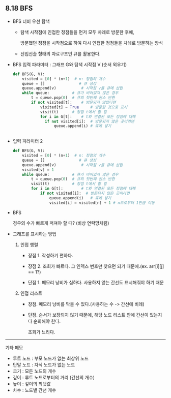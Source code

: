 ## 8.18 BFS

- BFS 너비 우선 탐색

  - 탐색 시작점에 인접한 정점들을 먼저 모두 차례로 방문한 후에, 

    방문했던 정점을 시작점으로 하여 다시 인접한 정점들을 차례로 방문하는 방식

  - 선입선출 형태의 자료구조인 큐를 활용한다.



- BFS 입력 파라미터 : 그래프 G와 탐색 시작점 V (순서 외우기)

  ```python
  def BFS(G, V):
      visited = [0] * (n+1)  # n: 정점의 개수
      queue = [] 			   # 큐 생성
      queue.append(v)			# 시작점 v를 큐에 삽입
      while queue:			# 큐가 비어있지 않은 경우
          t = queue.pop(0)	# 큐의 첫번째 원소 반환
          if not visited[t]:	# 방문되지 않았다면
              visited[t] = True 	# 방문한 것으로 표시
              visit(t)		# 정점 t에서 할 일
              for i in G[t]:	# t와 연결된 모든 정점에 대해
              	if not visited[i]:  # 방문되지 않은 곳이라면
                  	queue.append(i)	# 큐에 넣기
          
  ```

  

- 입력 파라미터 2

  ```python
  def BFS(G, V):
      visited = [0] * (n+1)  # n: 정점의 개수
      queue = [] 			   # 큐 생성
      queue.append(v)			# 시작점 v를 큐에 삽입
      visited[v] = 1
      while queue:			# 큐가 비어있지 않은 경우
          t = queue.pop(0)	# 큐의 첫번째 원소 반환
          visit(t)			# 정점 t에서 할 일
          for i in G[t]:		# t와 연결된 모든 정점에 대해
              if not visited[i]:  # 방문되지 않은 곳이라면
                  queue.append(i)	# 큐에 넣기
                  visited[i] = visited[n] + 1 # n으로부터 1만큼 이동
  ```

  

- BFS

  경우의 수가 빠르게 퍼져야 할 때? (비상 연락망처럼)



- 그래프를 표시하는 방법

  1. 인접 행렬

     - 장점 1. 작성하기 편하다.

     - 장점 2. 조회가 빠르다. 그 인덱스 번호만 찾으면 되기 때문에.(ex. arr\[i][j] == 1?)

     - 단점 1. 메모리 낭비가 심하다. 사용하지 않는 간선도 표시해줘야 하기 때문

       

  2. 인접 리스트

     - 장점. 메모리 낭비를 막을 수 있다.(사용하는 수 -> 간선에 비례)

     - 단점. 순서가 보장되지 않기 때문에, 해당 노드 리스트 안에 간선이 있는지 다 순회해야 한다.

       조회가 느리다.

---

기타 메모

- 루트 노드 : 부모 노드가 없는 최상위 노드
- 단말 노드 : 자식 노드가 없는 노드
- 크기 : 모든 노드의 개수
- 깊이 : 루트 노드로부터의 거리 (간선의 개수)
- 높이 : 깊이의 최댓값
- 차수 : 노드별 간선 개수